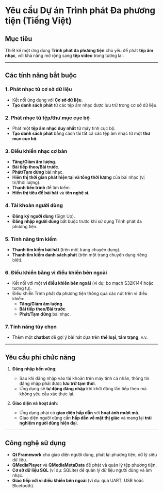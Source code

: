 # Yêu cầu Dự án Trình phát Đa phương tiện (Tiếng Việt)

## Mục tiêu

Thiết kế một ứng dụng **Trình phát đa phương tiện** chủ yếu để phát **tệp âm nhạc**, với khả năng mở rộng sang **tệp video** trong tương lai.

---

## Các tính năng bắt buộc

### 1. Phát nhạc từ cơ sở dữ liệu

- Kết nối ứng dụng với **Cơ sở dữ liệu**.
- **Tạo danh sách phát** từ các tệp âm nhạc được lưu trữ trong cơ sở dữ liệu.

### 2. Phát nhạc từ tệp/thư mục cục bộ

- Phát một **tệp âm nhạc duy nhất** từ máy tính cục bộ.
- **Tạo danh sách phát** bằng cách tải tất cả các tệp âm nhạc từ một **thư mục cục bộ**.

### 3. Điều khiển nhạc cơ bản

- **Tăng/Giảm âm lượng**.
- **Bài tiếp theo/Bài trước**.
- **Phát/Tạm dừng** bài nhạc.
- **Hiển thị thời gian phát hiện tại và tổng thời lượng** của bài nhạc (vị trí/thời lượng).
- **Thanh tiến trình** để tìm kiếm.
- **Hiển thị tiêu đề bài hát** và **tên nghệ sĩ**.

### 4. Tài khoản người dùng

- **Đăng ký người dùng** (Sign Up).
- **Đăng nhập người dùng** bắt buộc trước khi sử dụng Trình phát đa phương tiện.

### 5. Tính năng tìm kiếm

- **Thanh tìm kiếm bài hát** (trên một trang chuyên dụng).
- **Thanh tìm kiếm danh sách phát** (trên một trang chuyên dụng riêng biệt).

### 6. Điều khiển bằng vi điều khiển bên ngoài

- Kết nối với một **vi điều khiển bên ngoài** (ví dụ: bo mạch S32K144 hoặc tương tự).
- Điều khiển Trình phát đa phương tiện thông qua các nút trên vi điều khiển:
  - **Tăng/Giảm âm lượng**.
  - **Bài tiếp theo/Bài trước**.
  - **Phát/Tạm dừng** bài nhạc.

### 7. Tính năng tùy chọn

- Thêm một **chatbot** để gợi ý bài hát dựa trên **thể loại**, **tâm trạng**, v.v.

---

## Yêu cầu phi chức năng

1. **Đăng nhập bền vững**:
   - Sau khi đăng nhập vào tài khoản trên máy tính cá nhân, thông tin đăng nhập phải được **lưu trữ tạm thời**.
   - Ứng dụng sẽ **tự động đăng nhập** khi khởi động lần tiếp theo mà không yêu cầu xác thực lại.

2. **Giao diện và hoạt ảnh**:
   - Ứng dụng phải có **giao diện hấp dẫn** với **hoạt ảnh mượt mà**.
   - Giao diện người dùng cần **hấp dẫn về mặt thị giác** và mang lại **trải nghiệm người dùng hiện đại**.

---

## Công nghệ sử dụng

- **Qt Framework** cho giao diện người dùng, phát lại phương tiện, xử lý siêu dữ liệu.
- **QMediaPlayer** và **QMediaMetaData** để phát và quản lý tệp phương tiện.
- **Cơ sở dữ liệu SQL** (ví dụ: SQLite) để quản lý dữ liệu người dùng và âm nhạc.
- **Giao tiếp với vi điều khiển bên ngoài** (ví dụ: qua UART, USB hoặc Bluetooth).
